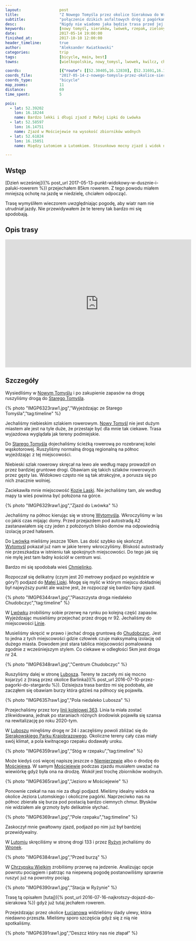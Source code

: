 ```yaml
---
layout:                 post
title:                  "Z Nowego Tomyśla przez okolice Sierakowa do Wronek"
subtitle:               "połączenie dzikich asfaltowych dróg z pagórkami Sierakowskiego Parku Krajobrazowego"
desc:                   "Nigdy nie wiadomo jaka będzie trasa przed jej przejazdem. Czasami coś mało ciekawego może okazać się czymś wyjątkowym. Tego dnia odkryłem trasę, którą polecam każdemu. Ruch samochodów praktycznie nie występuje."
keywords:               [nowy tomyśl, sieraków, lwówek, rzepak, zielony, wiosna, chodobczyce, mościejewo, lutom, chrzypsko]
date:                   2017-05-14 19:00:00
finished_at:            2017-10-10 12:00:00
header_timeline:        true
author:                 "Aleksander Kwiatkowski"
categories:             trip
tags:                   [bicycle, main, best]
towns:                  [wielkopolskie, nowy_tomysl, lwowek, kwilcz, chrzypsko_wielkie, sierakow, wronki]

coords:                 [{"route": [[52.30405,16.12830], [52.31691,16.13697], [52.33878,16.16375], [52.37888,16.17817], [52.38548,16.17817], [52.41120,16.19765], [52.44741,16.17740], [52.44935,16.17989], [52.46509,16.16255], [52.47309,16.16195], [52.48919,16.13199], [52.49787,16.16607], [52.50811,16.16761], [52.51093,16.16504], [52.51955,16.16529], [52.53192,16.18469], [52.55541,16.17474], [52.55833,16.16753], [52.56282,16.17096], [52.58280,16.14701], [52.60016,16.14624], [52.60407,16.15019], [52.61632,16.15251], [52.62653,16.14221], [52.64101,16.16924], [52.63065,16.21714], [52.62716,16.21894], [52.63122,16.25490], [52.62549,16.25808], [52.64388,16.29275], [52.66595,16.30932], [52.67152,16.30237], [52.69067,16.33258], [52.69712,16.35747], [52.70706,16.36992], [52.70498,16.38545]], "type": "bicycle"}]
coords_file:            "2017-05-14-z-nowego-tomysla-przez-okolice-sierakowa-do-wronek.json"
coords_type:            "bicycle"
map_zooms:              11
distance:               69
time_spent:             5

pois:
  - lat: 52.39202
    lon: 16.18244
    name: Bardzo lekki i długi zjazd z Małej Lipki do Lwówka
  - lat: 52.58597
    lon: 16.14751
    name: Zjazd w Mościejewie na wysokość zbiorników wodnych
  - lat: 52.61824
    lon: 16.15051
    name: Między Lutomiem a Lutomkiem. Stosunkowo mocny zjazd i widok na pagórki okolic Sierakowa.

---
```


[wiki-nowy-tomysl]: https://pl.wikipedia.org/wiki/Nowy_Tomy%C5%9Bl
[wiki-stary-tomysl]: https://pl.wikipedia.org/wiki/Stary_Tomy%C5%9Bl
[wiki-kozie-laski]: https://pl.wikipedia.org/wiki/Kozie_Laski
[wiki-wytomysl]: https://pl.wikipedia.org/wiki/Wytomy%C5%9Bl_(wie%C5%9B_w_wojew%C3%B3dztwie_wielkopolskim)
[wiki-lwowek]: https://pl.wikipedia.org/wiki/Lw%C3%B3wek
[wiki-mala-lipka]: https://pl.wikipedia.org/wiki/Ma%C5%82a_Lipka
[wiki-linie]: https://pl.wikipedia.org/wiki/Linie_(wojew%C3%B3dztwo_wielkopolskie)
[wiki-chudobczyce]: https://pl.wikipedia.org/wiki/Chudobczyce
[wiki-lubosz]: https://pl.wikipedia.org/wiki/Lubosz
[wiki-park-sierakow]: https://pl.wikipedia.org/wiki/Sierakowski_Park_Krajobrazowy
[wiki-niemierzewo]: https://pl.wikipedia.org/wiki/Niemierzewo
[wiki-mosciejewo]: https://pl.wikipedia.org/wiki/Mo%C5%9Bciejewo
[wiki-lutom]: https://pl.wikipedia.org/wiki/Lutom_(wojew%C3%B3dztwo_wielkopolskie)
[wiki-ryzyn]: https://pl.wikipedia.org/wiki/Ry%C5%BCyn
[wiki-wronki]: https://pl.wikipedia.org/wiki/Wronki
[wiki-chrzypsko-wielkie]: https://pl.wikipedia.org/wiki/Chrzypsko_Wielkie
[wiki-lucjanowo]: https://pl.wikipedia.org/wiki/Lucjanowo
[wiki-chmielinko]: https://pl.wikipedia.org/wiki/Chmielinko
[wiki-kolej-363]: https://pl.wikipedia.org/wiki/Linia_kolejowa_nr_363

Wstęp
-----

[Dzień wcześniej]({% post_url 2017-05-13-punkt-widokowy-w-dusznie-i-paluki-rowerem %})
przejechałem 85km rowerem.
Z tego powodu miałem mniejszą ochotę na jazdę w niedzielę, chciałem odpocząć.

Trasę wymyśliłem wieczorem uwzględniając pogodę, aby wiatr nam nie utrudniał jazdy.
Nie przewidywałem że te tereny tak bardzo mi się spodobają.

Opis trasy
----------

<iframe height='405' width='590' frameborder='0' allowtransparency='true' scrolling='no' src='https://www.strava.com/activities/986169246/embed/780accd59b7557925aaa88bd9bd8eeffcab50f2f'></iframe>

Szczegóły
---------

Wysiedliśmy w [Nowym Tomyślu][wiki-nowy-tomysl] i po zakupienie zapasów na
drogę ruszyliśmy drogą do [Starego Tomyśla][wiki-stary-tomysl].

{% photo "IMGP6323raw1.jpg","Wyjeżdzając ze Starego Tomyśla","tag:timeline" %}

Jechaliśmy niebieskim szlakiem rowerowym.
[Nowy Tomyśl][wiki-nowy-tomysl] nie jest dużym miastem ale jest na tyle duże,
że przestaje być dla mnie tak ciekawe. Trasa wyjazdowa wyglądała jak tereny
podmiejskie.

Do [Starego Tomyśla][wiki-stary-tomysl] dojechaliśmy ścieżką rowerową po
rozebranej kolei wąskotorowej. Ruszyliśmy normalną drogą regionalną
na północ wyjeżdzając z tej miejscowości.

Niebieski szlak rowerowy skręcał na lewo ale według mapy prowadził on
przez bardziej gruntowe drogi. Obawiam się takich szlaków rowerowych
przez gęsty las. Widokowo często nie są tak atrakcyjne, a porusza się po
nich znacznie wolniej.

Zaciekawiła mnie miejscowość [Kozie Laski][wiki-kozie-laski]. Nie jechaliśmy tam,
ale według mapy ta wieś powinna być położona na górce.

{% photo "IMGP6329raw1.jpg","Zjazd do Lwówka" %}

Jechaliśmy na północ kierując się w stronę [Wytomyśla][wiki-wytomysl].
Wkroczyliśmy w las co jakiś czas mijając domy. Przed przejazdem pod autostradą
A2 zastanawiałem się czy jeden z położonych blisko domów ma odpowiednią izolację
przed hałasem.

Do [Lwówka][wiki-lwowek] mieliśmy jeszcze 10km. Las dość szybko się skończył.
[Wytomyśl][wiki-wytomysl] pokazał już nam w jakie tereny wkroczyliśmy.
Bliskość autostrady nie przeszkadza w istnieniu tak spokojnych miejscowości.
Do tego jak się nie mylę jest tam ładny kościół w centrum wsi.

Bardzo mi się spodobała wieś [Chmielinko][wiki-chmielinko].

Rozpoczał się delikatny (czym jest 20 metrowy podjazd po wyjeździe w góry?)
podjazd do [Małej Lipki][wiki-mala-lipka]. Mogę się mylić w którym miejscu
dokładniej był najwyższy punkt ale ważne jest, że rozpoczął się bardzo
fajny zjazd.

{% photo "IMGP6344raw1.jpg","Piaszczysta droga niedaleko Chudobczyc","tag:timeline" %}

W [Lwówku][wiki-lwowek] zrobiliśmy sobie przerwę na rynku po kolejną część zapasów.
Wyjeżdzając musieliśmy przejechać przez drogę nr 92.
Jechaliśmy do miejscowości [Linie][wiki-linie].

Musieliśmy skręcić w prawo i jechać drogą gruntową do [Chudobczyc][wiki-chudobczyce].
Jest to jedna z tych miejscowości gdzie człowiek czuje maksymalną
izolację od dużego miasta.
Dowodem jest stara tablica miejscowości pomalowana zgodnie z wcześniejszym
stylem. Co ciekawe w odległości 5km jest droga nr 24.

{% photo "IMGP6348raw1.jpg","Centrum Chudobczyc" %}

Ruszyliśmy dalej w stronę [Lubosza][wiki-lubosz]. Tereny te zaczeły mi się mocno
kojarzyć z
[trasą przez okolice Barlinka]({% post_url 2016-07-10-przez-pagorki-do-stargardu %}).
Dzisiejsza trasa bardzo mi się podobała, ale zacząłem się obawiam burzy która
gdzieś na północy się pojawiła.

{% photo "IMGP6357raw1.jpg","Pola niedaleko Lubosza" %}

Przejechaliśmy przez tory [linii kolejowej 363][wiki-kolej-363]. Linia ta miała
zostać zlikwidowana, jednak po staraniach różnych środowisk pojawiła się
szansa na rewitalizację po roku 2020-tym.

W [Luboszu][wiki-lubosz] minęliśmy drogę nr 24 i zaczęliśmy powoli zbliżać się
do [Sierakowskiego Parku Krajobrazowego][wiki-park-sierakow].
Okoliczne tereny cały czas miały swój klimat, a pola kwitnącego rzepaku
dodawały uroku.

{% photo "IMGP6359raw1.jpg","Stóg w rzepaku","tag:timeline" %}

Może kiedyś coś więcej napiszę jeszcze o [Niemierzewie][wiki-niemierzewo] albo o
drodzę do [Mościejewa][wiki-mosciejewo]. W samym [Mościejewie][wiki-mosciejewo]
podczas zjazdu musiałem uważać na wiewiórkę gdyż była ona na drodzę. Wokół
jest trochę zbiorników wodnych.

{% photo "IMGP6365raw1.jpg","Jezioro w Mościejewie" %}

Ponownie czekał na nas nie za długi podjazd. Mielśmy idealny widok na
okolice Jeziora Lutomskiego i okoliczne pagórki. Naprzeciwko nas na północ
zbierała się burza pod postacią bardzo ciemnych chmur. Błysków nie widziałem
ale grzmoty było delikatnie słychać.

{% photo "IMGP6369raw1.jpg","Pole rzepaku","tag:timeline" %}

Zaskoczył mnie gwałtowny zjazd, podjazd po nim już był bardziej
przewidywalny.

W [Lutomiu][wiki-lutom] skręciliśmy w stronę drogi 133 i przez
[Ryżyn][wiki-ryzyn] jechaliśmy do [Wronek][wiki-wronki].

{% photo "IMGP6384raw1.jpg","Przed burzą" %}

W [Chrzypsku Wielkim][wiki-chrzypsko-wielkie] zrobiliśmy przerwę na jedzenie.
Analizując opcje powrotu pociągiem i patrząc na niepewną pogodę postanowiliśmy
sprawnie ruszyć już na powrotny pociąg.

{% photo "IMGP6390raw1.jpg","Stacja w Ryżynie" %}

Trasę tą opisałem [tutaj]({% post_url 2016-07-16-najkrotszy-dojazd-do-sierakowa %})
gdyż już tutaj jechałem rowerem.

Przejeżdzając przez okolice [Łucjanowa][wiki-lucjanowo] widzieliśmy ślady
ulewy, która niedawno przeszła. Mieliśmy sporo szczęścia gdyż się z nią
nie spotkaliśmy.

{% photo "IMGP6391raw1.jpg","Deszcz który nas nie złapał" %}
